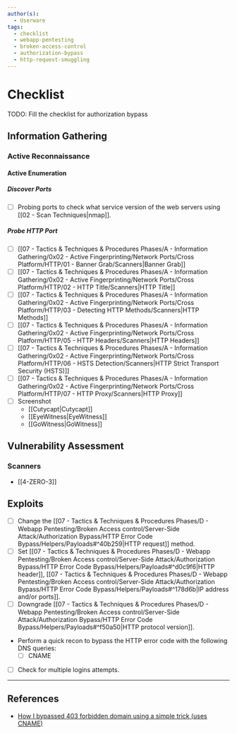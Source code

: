 ```yaml
---
author(s):
  - Userware
tags:
  - checklist
  - webapp-pentesting
  - broken-access-control
  - authorization-bypass
  - http-request-smuggling
---
```

# Checklist

TODO: Fill the checklist for authorization bypass

## Information Gathering

### Active Reconnaissance

#### Active Enumeration

##### Discover Ports

- [ ] Probing ports to check what service version of the web servers using [[02 - Scan Techniques|nmap]].

##### Probe HTTP Port

- [ ] [[07 - Tactics & Techniques & Procedures Phases/A - Information Gathering/0x02 - Active Fingerprinting/Network Ports/Cross Platform/HTTP/01 - Banner Grab/Scanners|Banner Grab]]
- [ ] [[07 - Tactics & Techniques & Procedures Phases/A - Information Gathering/0x02 - Active Fingerprinting/Network Ports/Cross Platform/HTTP/02 - HTTP Title/Scanners|HTTP Title]]
- [ ] [[07 - Tactics & Techniques & Procedures Phases/A - Information Gathering/0x02 - Active Fingerprinting/Network Ports/Cross Platform/HTTP/03 - Detecting HTTP Methods/Scanners|HTTP Methods]]
- [ ] [[07 - Tactics & Techniques & Procedures Phases/A - Information Gathering/0x02 - Active Fingerprinting/Network Ports/Cross Platform/HTTP/05 - HTTP Headers/Scanners|HTTP Headers]]
- [ ] [[07 - Tactics & Techniques & Procedures Phases/A - Information Gathering/0x02 - Active Fingerprinting/Network Ports/Cross Platform/HTTP/06 - HSTS Detection/Scanners|HTTP Strict Transport Security (HSTS)]]
- [ ] [[07 - Tactics & Techniques & Procedures Phases/A - Information Gathering/0x02 - Active Fingerprinting/Network Ports/Cross Platform/HTTP/07 - HTTP Proxy/Scanners|HTTP Proxy]]
- [ ] Screenshot
	- [[Cutycapt|Cutycapt]]
	- [[EyeWitness|EyeWitness]]
	- [[GoWitness|GoWitness]]

## Vulnerability Assessment

### Scanners

- [[4-ZERO-3]]

## Exploits

- [ ] Change the [[07 - Tactics & Techniques & Procedures Phases/D - Webapp Pentesting/Broken Access control/Server-Side Attack/Authorization Bypass/HTTP Error Code Bypass/Helpers/Payloads#^40b259|HTTP request]] method.
- [ ] Set [[07 - Tactics & Techniques & Procedures Phases/D - Webapp Pentesting/Broken Access control/Server-Side Attack/Authorization Bypass/HTTP Error Code Bypass/Helpers/Payloads#^d0c9f6|HTTP header]], [[07 - Tactics & Techniques & Procedures Phases/D - Webapp Pentesting/Broken Access control/Server-Side Attack/Authorization Bypass/HTTP Error Code Bypass/Helpers/Payloads#^178d6b|IP address and/or ports]].
- [ ] Downgrade [[07 - Tactics & Techniques & Procedures Phases/D - Webapp Pentesting/Broken Access control/Server-Side Attack/Authorization Bypass/HTTP Error Code Bypass/Helpers/Payloads#^f50a50|HTTP protocol version]].
- Perform a quick recon to bypass the HTTP error code with the following DNS queries:
	- [ ] CNAME

- [ ] Check for multiple logins attempts.

---
## References

- [How I bypassed 403 forbidden domain using a simple trick (uses CNAME)](https://systemweakness.com/how-i-bypassed-403-forbidden-domain-using-a-simple-trick-c2d538de04b8)